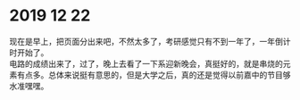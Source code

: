 # 2019 12 22
现在是早上，把页面分出来吧，不然太多了，考研感觉只有不到一年了，一年倒计时开始了。  
电路的成绩出来了，过了，晚上去看了一下系迎新晚会，真挺好的，就是串烧的元素有点多。总体来说挺有意思的，但是大学之后，真的还是觉得以前嘉中的节目够水准嘿嘿。  
